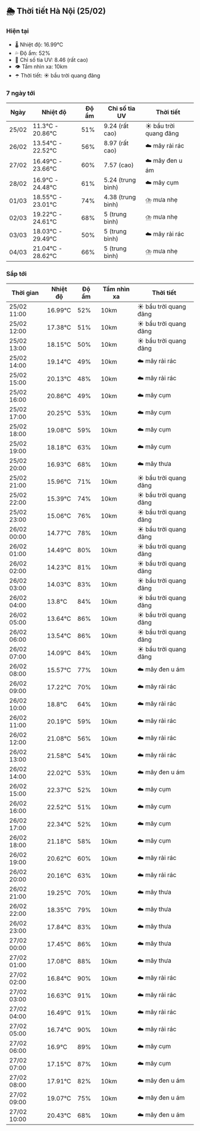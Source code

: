 ## 🌦️ Thời tiết Hà Nội (25/02)

### Hiện tại

- 🌡️ Nhiệt độ: 16.99℃
- 💦 Độ ẩm: 52%
- 🌟 Chỉ số tia UV: 8.46 (rất cao)
- 👁️ Tầm nhìn xa: 10km
- ☂️ Thời tiết: ☀️ bầu trời quang đãng

### 7 ngày tới

| Ngày | Nhiệt độ | Độ ẩm | Chỉ số tia UV | Thời tiết |
| --- | --- | --- | --- | --- |
| 25/02 | 11.3℃ - 20.86℃ | 51% | 9.24 (rất cao) | ☀️ bầu trời quang đãng |
| 26/02 | 13.54℃ - 22.52℃ | 56% | 8.97 (rất cao) | ☁️ mây rải rác |
| 27/02 | 16.49℃ - 23.66℃ | 60% | 7.57 (cao) | ☁️ mây đen u ám |
| 28/02 | 16.9℃ - 24.48℃ | 61% | 5.24 (trung bình) | ☁️ mây cụm |
| 01/03 | 18.55℃ - 23.01℃ | 74% | 4.38 (trung bình) | ⛈️ mưa nhẹ |
| 02/03 | 19.22℃ - 24.61℃ | 68% | 5 (trung bình) | ⛈️ mưa nhẹ |
| 03/03 | 18.03℃ - 29.49℃ | 50% | 5 (trung bình) | ☁️ mây rải rác |
| 04/03 | 21.04℃ - 28.62℃ | 66% | 5 (trung bình) | ⛈️ mưa nhẹ |

### Sắp tới

| Thời gian | Nhiệt độ | Độ ẩm | Tầm nhìn xa | Thời tiết |
| --- | --- | --- | --- | --- |
| 25/02 11:00 | 16.99℃ | 52% | 10km | ☀️ bầu trời quang đãng |
| 25/02 12:00 | 17.38℃ | 51% | 10km | ☀️ bầu trời quang đãng |
| 25/02 13:00 | 18.15℃ | 50% | 10km | ☀️ bầu trời quang đãng |
| 25/02 14:00 | 19.14℃ | 49% | 10km | ☁️ mây rải rác |
| 25/02 15:00 | 20.13℃ | 48% | 10km | ☁️ mây rải rác |
| 25/02 16:00 | 20.86℃ | 49% | 10km | ☁️ mây cụm |
| 25/02 17:00 | 20.25℃ | 53% | 10km | ☁️ mây cụm |
| 25/02 18:00 | 19.08℃ | 59% | 10km | ☁️ mây cụm |
| 25/02 19:00 | 18.18℃ | 63% | 10km | ☁️ mây cụm |
| 25/02 20:00 | 16.93℃ | 68% | 10km | ☁️ mây thưa |
| 25/02 21:00 | 15.96℃ | 71% | 10km | ☀️ bầu trời quang đãng |
| 25/02 22:00 | 15.39℃ | 74% | 10km | ☀️ bầu trời quang đãng |
| 25/02 23:00 | 15.06℃ | 76% | 10km | ☀️ bầu trời quang đãng |
| 26/02 00:00 | 14.77℃ | 78% | 10km | ☀️ bầu trời quang đãng |
| 26/02 01:00 | 14.49℃ | 80% | 10km | ☀️ bầu trời quang đãng |
| 26/02 02:00 | 14.23℃ | 81% | 10km | ☀️ bầu trời quang đãng |
| 26/02 03:00 | 14.03℃ | 83% | 10km | ☀️ bầu trời quang đãng |
| 26/02 04:00 | 13.8℃ | 84% | 10km | ☀️ bầu trời quang đãng |
| 26/02 05:00 | 13.64℃ | 86% | 10km | ☀️ bầu trời quang đãng |
| 26/02 06:00 | 13.54℃ | 86% | 10km | ☀️ bầu trời quang đãng |
| 26/02 07:00 | 14.09℃ | 84% | 10km | ☀️ bầu trời quang đãng |
| 26/02 08:00 | 15.57℃ | 77% | 10km | ☁️ mây đen u ám |
| 26/02 09:00 | 17.22℃ | 70% | 10km | ☁️ mây rải rác |
| 26/02 10:00 | 18.8℃ | 64% | 10km | ☁️ mây rải rác |
| 26/02 11:00 | 20.19℃ | 59% | 10km | ☁️ mây rải rác |
| 26/02 12:00 | 21.08℃ | 56% | 10km | ☁️ mây rải rác |
| 26/02 13:00 | 21.58℃ | 54% | 10km | ☁️ mây rải rác |
| 26/02 14:00 | 22.02℃ | 53% | 10km | ☁️ mây đen u ám |
| 26/02 15:00 | 22.37℃ | 52% | 10km | ☁️ mây cụm |
| 26/02 16:00 | 22.52℃ | 51% | 10km | ☁️ mây cụm |
| 26/02 17:00 | 22.34℃ | 52% | 10km | ☁️ mây cụm |
| 26/02 18:00 | 21.18℃ | 58% | 10km | ☁️ mây cụm |
| 26/02 19:00 | 20.62℃ | 60% | 10km | ☁️ mây rải rác |
| 26/02 20:00 | 20.16℃ | 63% | 10km | ☁️ mây rải rác |
| 26/02 21:00 | 19.25℃ | 70% | 10km | ☁️ mây thưa |
| 26/02 22:00 | 18.35℃ | 79% | 10km | ☁️ mây thưa |
| 26/02 23:00 | 17.84℃ | 83% | 10km | ☁️ mây thưa |
| 27/02 00:00 | 17.45℃ | 86% | 10km | ☁️ mây thưa |
| 27/02 01:00 | 17.08℃ | 88% | 10km | ☁️ mây thưa |
| 27/02 02:00 | 16.84℃ | 90% | 10km | ☁️ mây rải rác |
| 27/02 03:00 | 16.63℃ | 91% | 10km | ☁️ mây rải rác |
| 27/02 04:00 | 16.49℃ | 91% | 10km | ☁️ mây rải rác |
| 27/02 05:00 | 16.74℃ | 90% | 10km | ☁️ mây rải rác |
| 27/02 06:00 | 16.9℃ | 89% | 10km | ☁️ mây cụm |
| 27/02 07:00 | 17.15℃ | 87% | 10km | ☁️ mây cụm |
| 27/02 08:00 | 17.91℃ | 82% | 10km | ☁️ mây đen u ám |
| 27/02 09:00 | 19.07℃ | 75% | 10km | ☁️ mây đen u ám |
| 27/02 10:00 | 20.43℃ | 68% | 10km | ☁️ mây đen u ám |
